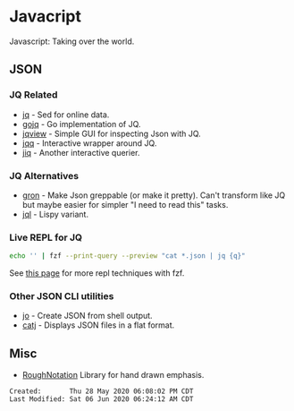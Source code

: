 # Javacript

Javascript: Taking over the world.

## JSON

### JQ Related

- [jq](https://stedolan.github.io/jq/) - Sed for online data.
- [gojq](https://github.com/itchyny/gojq) - Go implementation of JQ.
- [jqview](https://github.com/fiatjaf/jqview) - Simple GUI for inspecting Json
  with JQ.
- [jqq](https://github.com/jcsalterego/jqq/) - Interactive wrapper around JQ.
- [jiq](https://github.com/fiatjaf/jiq) - Another interactive querier.

### JQ Alternatives

- [gron](https://github.com/TomNomNom/gron) - Make Json greppable (or make it
  pretty).  Can't transform like JQ but maybe easier for simpler "I need to read
  this" tasks.
- [jql](https://github.com/cube2222/jql) - Lispy variant.

### Live REPL for JQ

``` sh
echo '' | fzf --print-query --preview "cat *.json | jq {q}"
```

See [this page](https://paweldu.dev/posts/fzf-live-repl/) for more repl
techniques with fzf.

### Other JSON CLI utilities

- [jo](https://github.com/jpmens/jo) - Create JSON from shell output.
- [catj](https://github.com/soheilpro/catj) - Displays JSON files in a flat format.

## Misc

- [RoughNotation](https://roughnotation.com/) Library for hand drawn emphasis.

```
Created:       Thu 28 May 2020 06:08:02 PM CDT
Last Modified: Sat 06 Jun 2020 06:24:12 AM CDT
```
